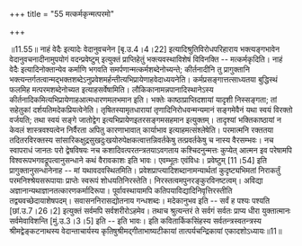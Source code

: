 +++
title = "55 मत्कर्मकृन्मत्परमो"

+++
  
  
॥11.55॥ नाहं वेदैः इत्यादेः वेदानुवचनेन \[बृ.उ.4।4।22\]
इत्यादिश्रुतिविरोधपरिहाराय भक्त्यङ्गभावेन वेदानुवचनादीनामुपयोगं
वदन्प्रवेष्टुम् इत्युक्तं प्राप्तिहेतुं भक्त्यवस्थाविशेषं विविनक्ति --
मत्कर्मकृदिति। नाहं वेदैः इत्यादिनोक्तान्येव कर्माणि भगवति
समर्पणान्मत्कर्मशब्देनोच्यन्ते; कीर्तनादीनि तु प्रागुक्तानि
भक्त्यन्तर्गतत्वान्मद्भक्तशब्देऽनुप्रवेशमर्हन्तीत्यभिप्रायेणाहवेदाध्ययनेति।
कर्मप्रसङ्गात्तत्साध्यतया बुद्धिस्थं फलमिह मत्परमशब्देनोच्यत
इत्याहसर्वेषामिति। लौकिकानामन्नपानादिस्थानेऽस्य
कीर्तनादिकमित्यभिप्रायेणाहआत्मधारणमलभमान इति। भक्तेः
काष्ठाप्राप्तिदशायां यादृशी निस्सङ्गता; तां सहेतुकां
दर्शयतिमदेकप्रियत्वेनेति। तृषितस्यामृतधारायां तृणादिनिरोधवन्मन्यमानं
सङ्गमेवैनं यथा स्वयं विरक्तो वर्जयति; तथा स्वयं सङ्गे जातोद्वेग
इत्यभिप्रायेणइतरसङ्गमसहमान इत्युक्तम्। तादृश्यां भक्तिकाष्ठायां न केवलं
शास्त्रवश्यत्वेन निर्वैरता अपितु कारणाभावात् कार्याभाव
इत्याहमत्संश्लेषेति। परमात्मनि रक्ततया तदितरविरक्तस्य
सांसारिकक्षुद्रसुखदुःखयोरुपेक्षकत्वात्तन्निवर्तकेषु तत्प्रवर्तकेषु च
नास्य वैरसम्भवः। नच स्वापराधं जानतः परो द्वेषविषयः नच
कशादिवत्परतन्त्रतयाऽवगताय कश्चिदनुन्मत्तः कुप्येत् आत्मन इव परेषामपि
विश्वरूपभगवद्रूपत्वानुसन्धाने कथं वैरावकाशः इति भावः। एवम्भूतः
एवंविधः। प्रवेष्टुम् \[11।54\] इति प्रागुक्तानुसन्धानेनाह -- मां
यथावदवस्थितमिति। प्रवेशप्राप्त्यादिशब्दानामन्यार्थतां कुदृष्ट्यभिमतां
निराकर्तुं परमनिश्श्रेयसरूपायाः प्राप्तेः स्वरूपं शोधयतिनिरस्तेति।
निरस्तत्वमपुनरङ्कुरविनष्टत्वम्। अविद्या
अज्ञानान्यथाज्ञानतत्कारणकर्मादिरूपा। पूर्वावस्थायामपि
कतिपयाविद्यादिनिवृत्तिरस्तीति तद्व्यवच्छेदायाशेषपदम्। सवासननिरासद्योतनाय
गन्धशब्दः। मदेकानुभव इति -- सर्वं ह पश्यः पश्यति \[छां.उ.7।26।2\]
इत्युक्तं सर्वमपि सर्वशरीरोऽहमेव। तथाच श्रुत्यन्तरं ते सर्वगं सर्वतः
प्राप्य धीरा युक्तात्मानः सर्वमेवाविशन्ति \[मुं.उ.3।3।5\] इति -- इति
भावः। इति कवितार्किकसिंहस्य सर्वतन्त्रस्वतन्त्रस्य श्रीमद्वेङ्कटनाथस्य
वेदान्ताचार्यस्य कृतिषुश्रीमद्गीताभाष्यटीकायां तात्पर्यचन्द्रिकायां
एकादशोऽध्यायः॥11॥
